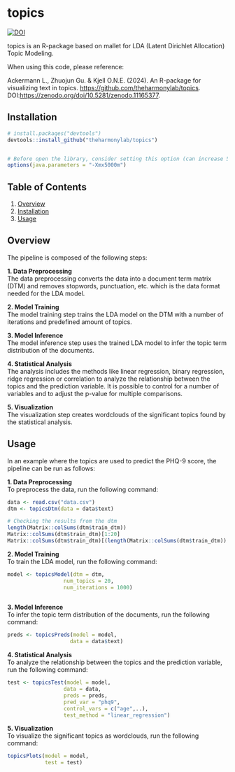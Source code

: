 # topics
[![DOI](https://zenodo.org/badge/785738351.svg)](https://zenodo.org/doi/10.5281/zenodo.11165377)

topics is an R-package based on mallet for LDA (Latent Dirichlet Allocation) Topic Modeling.

When using this code, please reference:

Ackermann L., Zhuojun Gu. & Kjell O.N.E. (2024). An R-package for visualizing text in topics. https://github.com/theharmonylab/topics. DOI:https://zenodo.org/doi/10.5281/zenodo.11165377. 

## Installation
``` r
# install.packages("devtools")
devtools::install_github("theharmonylab/topics")


# Before open the library, consider setting this option (can increase 5000);  without it the code may ran out of memory
options(java.parameters = "-Xmx5000m")


```

## Table of Contents
1. [Overview](#overview)
2. [Installation](#installation)
3. [Usage](#usage)

## Overview
The pipeline is composed of the following steps:

**1. Data Preprocessing**<br>
The data preprocessing converts the data into a document term matrix (DTM) and removes stopwords, punctuation, etc. which is the data format needed for the LDA model.

**2. Model Training**<br>
The model training step trains the LDA model on the DTM with a number of iterations and predefined amount of topics.

**3. Model Inference**<br>
The model inference step uses the trained LDA model to infer the topic term distribution of the documents.

**4. Statistical Analysis**<br>
The analysis includes the methods like linear regression, binary regression, ridge regression or correlation to analyze the relationship between the topics and the prediction variable. It is possible to control for a number of variables and to adjust the p-value for multiple comparisons.

**5. Visualization**<br>
The visualization step creates wordclouds of the significant topics found by the statistical analysis.


## Usage
In an example where the topics are used to predict the PHQ-9 score, the pipeline can be run as follows:


**1. Data Preprocessing**<br>
To preprocess the data, run the following command:
```R
data <- read.csv("data.csv")
dtm <- topicsDtm(data = data$text)

# Checking the results from the dtm
length(Matrix::colSums(dtm$train_dtm))
Matrix::colSums(dtm$train_dtm)[1:20]
Matrix::colSums(dtm$train_dtm)[(length(Matrix::colSums(dtm$train_dtm)) - 100):length(Matrix::colSums(dtm$train_dtm))]

```



**2. Model Training**<br>
To train the LDA model, run the following command:
```R
model <- topicsModel(dtm = dtm,
                  num_topics = 20,
                  num_iterations = 1000)
                  
```

**3. Model Inference**<br>
To infer the topic term distribution of the documents, run the following command:
```R
preds <- topicsPreds(model = model,
                    data = data$text)
```


**4. Statistical Analysis**<br>
To analyze the relationship between the topics and the prediction variable, run the following command:
```R
test <- topicsTest(model = model,
                  data = data,
                  preds = preds,
                  pred_var = "phq9",
                  control_vars = c("age",..),
                  test_method = "linear_regression")
```

**5. Visualization**<br>
To visualize the significant topics as wordclouds, run the following command:
```R
topicsPlots(model = model,
            test = test)
```








